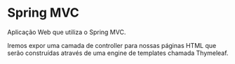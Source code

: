 # Spring MVC 

Aplicação Web que utiliza o Spring MVC.

Iremos expor uma camada de controller para nossas páginas HTML que serão construídas através
de uma engine de templates chamada Thymeleaf.

